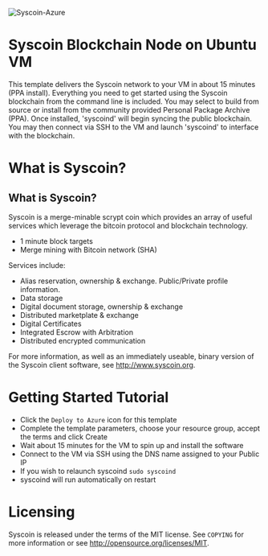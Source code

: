 ![Syscoin-Azure](../images/syscoin.png)

# Syscoin Blockchain Node on Ubuntu VM

This template delivers the Syscoin network to your VM in about 15 minutes (PPA install).  Everything you need to get started using the Syscoin blockchain from the command line is included. 
You may select to build from source or install from the community provided Personal Package Archive (PPA).  Once installed, 'syscoind' will begin syncing the public blockchain. 
You may then connect via SSH to the VM and launch 'syscoind' to interface with the blockchain.

# What is Syscoin?

What is Syscoin?
----------------

Syscoin is a merge-minable scrypt coin which provides an array of useful services
which leverage the bitcoin protocol and blockchain technology.

 - 1 minute block targets
 - Merge mining with Bitcoin network (SHA)


Services include:

- Alias reservation, ownership & exchange. Public/Private profile information.
- Data storage
- Digital document storage, ownership & exchange
- Distributed marketplate & exchange
- Digital Certificates
- Integrated Escrow with Arbitration
- Distributed encrypted communication

For more information, as well as an immediately useable, binary version of
the Syscoin client software, see http://www.syscoin.org.


# Getting Started Tutorial

* Click the `Deploy to Azure` icon for this template
* Complete the template parameters, choose your resource group, accept the terms and click Create
* Wait about 15 minutes for the VM to spin up and install the software
* Connect to the VM via SSH using the DNS name assigned to your Public IP
* If you wish to relaunch syscoind `sudo syscoind`
* syscoind will run automatically on restart

# Licensing

Syscoin is released under the terms of the MIT license. See `COPYING` for more information or see http://opensource.org/licenses/MIT.
